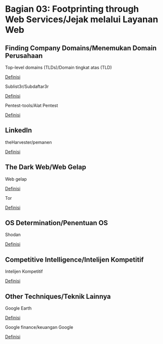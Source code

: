 # Bagian 03: Footprinting through Web Services/Jejak melalui Layanan Web

## Finding Company Domains/Menemukan Domain Perusahaan

Top-level domains (TLDs)/Domain tingkat atas (TLD)

[Definisi](../definitions/definitions_T.md#top-level-domain)

Sublist3r/Subdaftar3r

[Definisi](../definitions/definitions_S.md#sublist3r)

Pentest-tools/Alat Pentest

[Definisi](../definitions/definitions_P.md#pentest-tools)

## LinkedIn

theHarvester/pemanen

[Definisi](../definitions/definitions_T.md#theharvester)

## The Dark Web/Web Gelap

Web gelap

[Definisi](../definitions/definitions_T.md#the-dark-web)

Tor

[Definisi](../definitions/definitions_T.md#tor)

## OS Determination/Penentuan OS

Shodan

[Definisi](../definitions/definitions_S.md#shodan)

## Competitive Intelligence/Intelijen Kompetitif

Intelijen Kompetitif

[Definisi](../definitions/definitions_C.md#competitive-intelligence)

## Other Techniques/Teknik Lainnya

Google Earth

[Definisi](../definitions/definitions_G.md#google-earth)

Google finance/keuangan Google

[Definisi](../definitions/definitions_G.md#google-finance)
